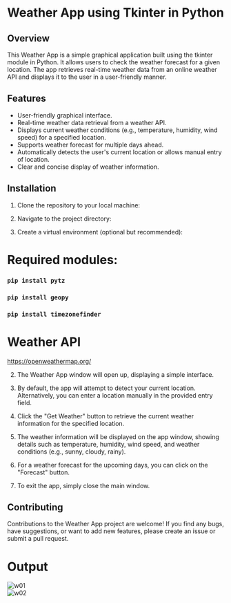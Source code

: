 # Weather App using Tkinter in Python


## Overview

This Weather App is a simple graphical application built using the tkinter module in Python. It allows users to check the weather forecast for a given location. The app retrieves real-time weather data from an online weather API and displays it to the user in a user-friendly manner.

## Features

- User-friendly graphical interface.
- Real-time weather data retrieval from a weather API.
- Displays current weather conditions (e.g., temperature, humidity, wind speed) for a specified location.
- Supports weather forecast for multiple days ahead.
- Automatically detects the user's current location or allows manual entry of location.
- Clear and concise display of weather information.

## Installation

1. Clone the repository to your local machine:

2. Navigate to the project directory:

3. Create a virtual environment (optional but recommended):



# Required modules:
 ### `pip install pytz`<br>
### `pip install geopy `<br>
### `pip install timezonefinder `<br>

# Weather API
https://openweathermap.org/


2. The Weather App window will open up, displaying a simple interface.

3. By default, the app will attempt to detect your current location. Alternatively, you can enter a location manually in the provided entry field.

4. Click the "Get Weather" button to retrieve the current weather information for the specified location.

5. The weather information will be displayed on the app window, showing details such as temperature, humidity, wind speed, and weather conditions (e.g., sunny, cloudy, rainy).

6. For a weather forecast for the upcoming days, you can click on the "Forecast" button.

7. To exit the app, simply close the main window.

## Contributing

Contributions to the Weather App project are welcome! If you find any bugs, have suggestions, or want to add new features, please create an issue or submit a pull request.




# Output
![w01](https://user-images.githubusercontent.com/80127637/209468662-d0510ed3-e9ed-4186-afd9-97896deb09db.png)<br>
![w02](https://user-images.githubusercontent.com/80127637/209468732-9423e14c-c4da-443f-a640-5489a711d661.png)<br>
